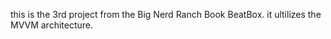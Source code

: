 this is the 3rd project from the Big Nerd Ranch Book BeatBox. it ultilizes the  MVVM architecture. 
